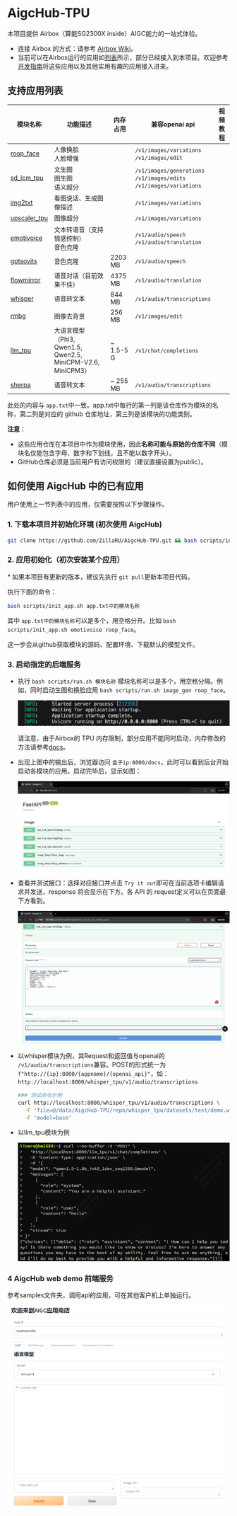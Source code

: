 # AigcHub-TPU

本项目提供 Airbox（算能SG2300X inside）AIGC能力的一站式体验。

- 连接 Airbox 的方式：请参考 [Airbox Wiki](https://gitee.com/zilla0717/AirboxWiki)。
- 当前可以在Airbox运行的应用如[列表](https://gitee.com/zilla0717/AirboxWiki/blob/master/README.md)所示，部分已经接入到本项目。欢迎参考[开发指南](docs/developer_tutorial.md)将这些应用以及其他实用有趣的应用接入进来。

## 支持应用列表

| 模块名称     | 功能描述                             | 内存占用 |   兼容openai api | 视频教程 |
| ------------ | ----------------------------------- | -------- | -------- | -------- |
| [roop_face](https://github.com/ZillaRU/roop_face.git)      | 人像换脸<br>人脸增强         |          | `/v1/images/variations`<br>`/v1/images/edit` |              |
| [sd_lcm_tpu](https://github.com/wlc952/SD-lcm-tpu.git)     | 文生图<br>图生图<br>语义超分  |          | `/v1/images/generations`<br>`/v1/images/edits`<br>`/v1/images/variations` |              |
| [img2txt](https://github.com/ZillaRU/ImageSpeaking.git)  | 看图说话、生成图像描述           |          | `/v1/images/variations` |              |
| [upscaler_tpu](https://github.com/ZillaRU/upscaler_tpu.git)   | 图像超分                   |          | `/v1/images/variations` |              |
| [emotivoice](https://github.com/ZillaRU/EmotiVoice-TPU.git) | 文本转语音（支持情感控制）<br>音色克隆  |           | `/v1/audio/speech`<br>`/v1/audio/translation` |              |
| [gptsovits](https://github.com/wlc952/GPT-SoVITS-TPU.git)  | 音色克隆                       | 2203 MB  | `/v1/audio/speech` |              |
| [flowmirror](https://github.com/wlc952/flow_mirror_tpu.git) | 语音对话（目前效果不佳）        | 4375 MB  | `/v1/audio/translation` |              |
| [whisper](https://github.com/wlc952/whisper-TPU.git)     | 语音转文本                        | 844 MB   | `/v1/audio/transcriptions` |              |
| [rmbg](https://github.com/wlc952/rmbg_tpu.git)        | 图像去背景                           | 256 MB   | `/v1/images/edit` |              |
| [llm_tpu](https://github.com/wlc952/llm_aigchub.git)     | 大语言模型（Phi3, Qwen1.5,<br>Qwen2.5, MiniCPM-V2.6, MiniCPM3）| ~ 1.5-5 G | `/v1/chat/completions` |              |
| [sherpa](https://github.com/wlc952/Kaldi-TPU.git)       | 语音转文本                          |  ~ 255 MB  | `/v1/audio/transcriptions` |              |

此处的内容与 `app.txt`中一致。app.txt中每行的第一列是该仓库作为模块的名称，第二列是对应的 github 仓库地址，第三列是该模块的功能类别。

**注意**：

- 这些应用仓库在本项目中作为模块使用，因此**名称可能与原始的仓库不同**（模块名仅能包含字母、数字和下划线，且不能以数字开头）。
- GitHub仓库必须是当前用户有访问权限的（建议直接设置为public）。

## 如何使用 AigcHub 中的已有应用

用户使用上一节列表中的应用，仅需要按照以下步骤操作。

### 1. 下载本项目并初始化环境 (初次使用 AigcHub)

```sh
git clone https://github.com/ZillaRU/AigcHub-TPU.git && bash scripts/init_env.sh
```

### 2. 应用初始化（初次安装某个应用）

\* 如果本项目有更新的版本，建议先执行 `git pull`更新本项目代码。

执行下面的命令：

```sh
bash scripts/init_app.sh app.txt中的模块名称
```

其中 `app.txt中的模块名称`可以是多个，用空格分开。比如 `bash scripts/init_app.sh emotivoice roop_face`。

这一步会从github获取模块的源码、配置环境、下载默认的模型文件。

### 3. 启动指定的后端服务

- 执行 `bash scripts/run.sh 模块名称`
  模块名称可以是多个，用空格分隔。例如，同时启动生图和换脸应用 `bash scripts/run.sh image_gen roop_face`。
  
  ![执行run.sh后，后台输出如下信息](docs/assets/readme_run.png)
  
  请注意，由于Airbox的 TPU 内存限制，部分应用不能同时启动，内存修改的方法请参考[docs](https://docs.radxa.com/sophon/airbox/local-ai-deploy/ai-tools/memory_allocate)。

- 出现上图中的输出后，浏览器访问 `盒子ip:8000/docs`，此时可以看到后台开始启动各模块的应用。启动完毕后，显示如图：
  
  ![启动完毕后 API doc](docs/assets/readme_load_done.png)
- 查看并测试接口：选择对应接口并点击 `Try it out`即可在当前选项卡编辑请求并发送，response 将会显示在下方。各 API 的 request定义可以在页面最下方看到。
  
  ![测试接口](docs/assets/readme_test_api.png)

- 以whisper模块为例，其Request和返回值与openai的 `/v1/audio/transcriptions`兼容。POST的形式统一为 `f"http://{ip}:8000/{appname}/{openai_api}"`，如：`http://localhost:8000/whisper_tpu/v1/audio/transcriptions`

  ```bash
  ### 测试命令示例
  curl http://localhost:8000/whisper_tpu/v1/audio/transcriptions \
    -F 'file=@/data/AigcHub-TPU/repo/whisper_tpu/datasets/test/demo.wav;type=audio/wav' \
    -F 'model=base'
  ```

- 以llm_tpu模块为例
  
  ![alt text](docs/assets/readme_chat.png)

### 4 AigcHub web demo 前端服务

参考samples文件夹，调用api的应用，可在其他客户机上单独运行。

![demo](docs/assets/image.png)

